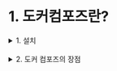 # 1. 도커컴포즈란?

<details markdown="1">
<summary>1. 설치</summary>

## 설치

### docker 설치
```
curl -fsSL https://get.docker.com/ | sudo sh

sudo usermod -aG docker $USER
```

### docker-compose 설치
```
sudo curl -L "https://github.com/docker/compose/releases/download/1.24.0/docker-compose-$(uname -s)-$(uname -m)" -o /usr/local/bin/docker-compose

sudo chmod +x /usr/local/bin/docker-compose
```

</details>
</br>

<details markdown="1">
<summary>2. 도커 컴포즈의 장점</summary>

## 도커 컴포즈의 장점(사용하는 이유)

### 1. docker 실행 명령어를 일일이 입력하기가 복잡해서
1. 예시 1) nginx 컨테이너 실행
```
docker run -it nginx
```

2. 예시 2) nginx 컨테이너 실행 + 호스트의 8080 포트 연결
```docker
docker run -it -p 8080:80 nginx
```

3. 예시 3) nginx 컨테이너 실행 + 호스트의 8080 포트 연결 + 컨테이너 종료시 자동 삭제
```docker
docker run -it -p 8080:80 --rm nginx
```

4. 예시 4) nginx 컨테이너 실행 + 호스트의 8080 포트 연결 + 컨테이너 종료시 자동 삭제 + 호스트의 디렉터리를 컨테이너 안에 링크
```html
# ~/project/nginx/index.html
<html>
<body>
<h1>Hello Docker-Compose</h1>
</body>
</html>
```

```docker
docker run -it -p 8080:80 --rm -v $(pwd):/usr/share/nginx/html/ nginx
```

</details>
</br>